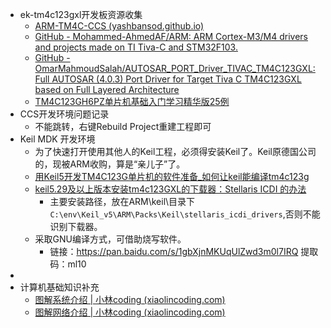 - ek-tm4c123gxl开发板资源收集
	- [ARM-TM4C-CCS (yashbansod.github.io)](https://yashbansod.github.io/projects/ARM-TM4C-CCS/)
	- [GitHub - Mohammed-AhmedAF/ARM: ARM Cortex-M3/M4 drivers and projects made on TI Tiva-C and STM32F103.](https://github.com/Mohammed-AhmedAF/ARM)
	- [GitHub - OmarMahmoudSalah/AUTOSAR_PORT_Driver_TIVAC_TM4C123GXL: Full AUTOSAR (4.0.3) Port Driver for Target Tiva C TM4C123GXL based on Full Layered Architecture](https://github.com/OmarMahmoudSalah/AUTOSAR_PORT_Driver_TIVAC_TM4C123GXL)
	- [TM4C123GH6PZ单片机基础入门学习精华版25例](https://bbs.nuedc-training.com.cn/thread-1729-1-1.html)
- CCS开发环境问题记录
	- 不能跳转，右键Rebuild Project重建工程即可
- Keil MDK 开发环境
	- 为了快速打开使用其他人的Keil工程，必须得安装Keil了。Keil原德国公司的，现被ARM收购，算是“亲儿子”了。
	- [用Keil5开发TM4C123G单片机的软件准备_如何让keil能编译tm4c123g](https://blog.csdn.net/D_XingGuang/article/details/89433171)
	- [keil5.29及以上版本安装tm4c123GXL的下载器：Stellaris ICDI 的办法](https://blog.csdn.net/thefirsthandsome/article/details/121065593)
		- 主要安装路径，放在ARM\keil\目录下`C:\env\Keil_v5\ARM\Packs\Keil\stellaris_icdi_drivers`,否则不能识别下载器。
	- 采取GNU编译方式，可借助烧写软件。
		- 链接：https://pan.baidu.com/s/1gbXjnMKUqUlZwd3m0l7IRQ 提取码：ml10
-
- 计算机基础知识补充
	- [图解系统介绍 | 小林coding (xiaolincoding.com)](https://www.xiaolincoding.com/os/)
	- [图解网络介绍 | 小林coding (xiaolincoding.com)](https://www.xiaolincoding.com/network/#%E9%80%82%E5%90%88%E4%BB%80%E4%B9%88%E7%BE%A4%E4%BD%93)